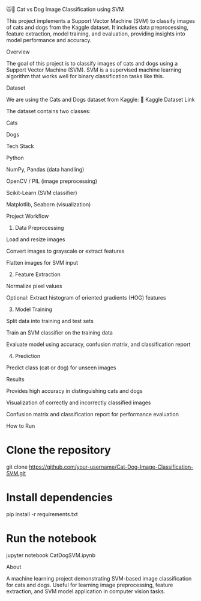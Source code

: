 🐱🐶 Cat vs Dog Image Classification using SVM

This project implements a Support Vector Machine (SVM) to classify images of cats and dogs from the Kaggle dataset.
It includes data preprocessing, feature extraction, model training, and evaluation, providing insights into model performance and accuracy.

Overview

The goal of this project is to classify images of cats and dogs using a Support Vector Machine (SVM).
SVM is a supervised machine learning algorithm that works well for binary classification tasks like this.

Dataset

We are using the Cats and Dogs dataset from Kaggle:
🔗 Kaggle Dataset Link

The dataset contains two classes:

Cats

Dogs

Tech Stack

Python

NumPy, Pandas (data handling)

OpenCV / PIL (image preprocessing)

Scikit-Learn (SVM classifier)

Matplotlib, Seaborn (visualization)

Project Workflow

1. Data Preprocessing

Load and resize images

Convert images to grayscale or extract features

Flatten images for SVM input

2. Feature Extraction

Normalize pixel values

Optional: Extract histogram of oriented gradients (HOG) features

3. Model Training

Split data into training and test sets

Train an SVM classifier on the training data

Evaluate model using accuracy, confusion matrix, and classification report

4. Prediction

Predict class (cat or dog) for unseen images

Results

Provides high accuracy in distinguishing cats and dogs

Visualization of correctly and incorrectly classified images

Confusion matrix and classification report for performance evaluation

How to Run
# Clone the repository
git clone https://github.com/your-username/Cat-Dog-Image-Classification-SVM.git

# Install dependencies
pip install -r requirements.txt

# Run the notebook
jupyter notebook CatDogSVM.ipynb

About

A machine learning project demonstrating SVM-based image classification for cats and dogs. Useful for learning image preprocessing, feature extraction, and SVM model application in computer vision tasks.
